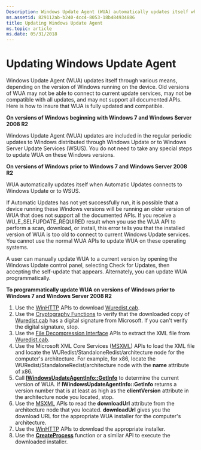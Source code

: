```yaml
---
Description: Windows Update Agent (WUA) automatically updates itself when it is connected to a Windows Server Update Services (WSUS) server or to Windows Update.
ms.assetid: 829112ab-b240-4cc4-8053-18b484934886
title: Updating Windows Update Agent
ms.topic: article
ms.date: 05/31/2018
---
```


# Updating Windows Update Agent

Windows Update Agent (WUA) updates itself through various means, depending on the version of Windows running on the device. Old versions of WUA may not be able to connect to current update services, may not be compatible with all updates, and may not support all documented APIs. Here is how to insure that WUA is fully updated and compatible.

**On versions of Windows beginning with Windows 7 and Windows Server 2008 R2**

Windows Update Agent (WUA) updates are included in the regular periodic updates to Windows distributed through Windows Update or to Windows Server Update Services (WSUS). You do not need to take any special steps to update WUA on these Windows versions.

**On versions of Windows prior to Windows 7 and Windows Server 2008 R2**

WUA automatically updates itself when Automatic Updates connects to Windows Update or to WSUS.

If Automatic Updates has not yet successfully run, it is possible that a device running these Windows versions will be running an older version of WUA that does not support all the documented APIs. If you receive a WU_E_SELFUPDATE_REQUIRED result when you use the WUA API to perform a scan, download, or install, this error tells you that the installed version of WUA is too old to connect to current Windows Update services. You cannot use the normal WUA APIs to update WUA on these operating systems. 

A user can manually update WUA to a current version by opening the Windows Update control panel, selecting Check for Updates, then accepting the self-update that appears. Alternately, you can update WUA programmatically.

**To programmatically update WUA on versions of Windows prior to Windows 7 and Windows Server 2008 R2**

1.  Use the [WinHTTP](../winhttp/winhttp-start-page.md) APIs to download [Wuredist.cab](https://update.microsoft.com/redist/wuredist.cab).
2.  Use the [Cryptography Functions](../seccrypto/cryptography-functions.md) to verify that the downloaded copy of [Wuredist.cab](https://update.microsoft.com/redist/wuredist.cab) has a digital signature from Microsoft. If you can't verify the digital signature, stop.
3.  Use the [File Decompression Interface](../devnotes/cabinet-api-functions.md) APIs to extract the XML file from [Wuredist.cab](https://update.microsoft.com/redist/wuredist.cab).
4.  Use the Microsoft XML Core Services ([MSXML](/previous-versions/windows/desktop/ms763742(v=vs.85))) APIs to load the XML file and locate the WURedist/StandaloneRedist/architecture node for the computer's architecture. For example, for x86, locate the WURedist/StandaloneRedist/architecture node with the **name** attribute of x86.
5.  Call [**IWindowsUpdateAgentInfo::GetInfo**](/windows/desktop/api/Wuapi/nf-wuapi-iwindowsupdateagentinfo-getinfo) to determine the current version of WUA. If **IWindowsUpdateAgentInfo::GetInfo** returns a version number that is at least as high as the **clientVersion** attribute in the architecture node you located, stop.
6.  Use the [MSXML](/previous-versions/windows/desktop/ms763742(v=vs.85)) APIs to read the **downloadUrl** attribute from the architecture node that you located. **downloadUrl** gives you the download URL for the appropriate WUA installer for the computer's architecture.
7.  Use the [WinHTTP](../winhttp/winhttp-start-page.md) APIs to download the appropriate installer.
8.  Use the [**CreateProcess**](/windows/win32/api/processthreadsapi/nf-processthreadsapi-createprocessa) function or a similar API to execute the downloaded installer.

 

 